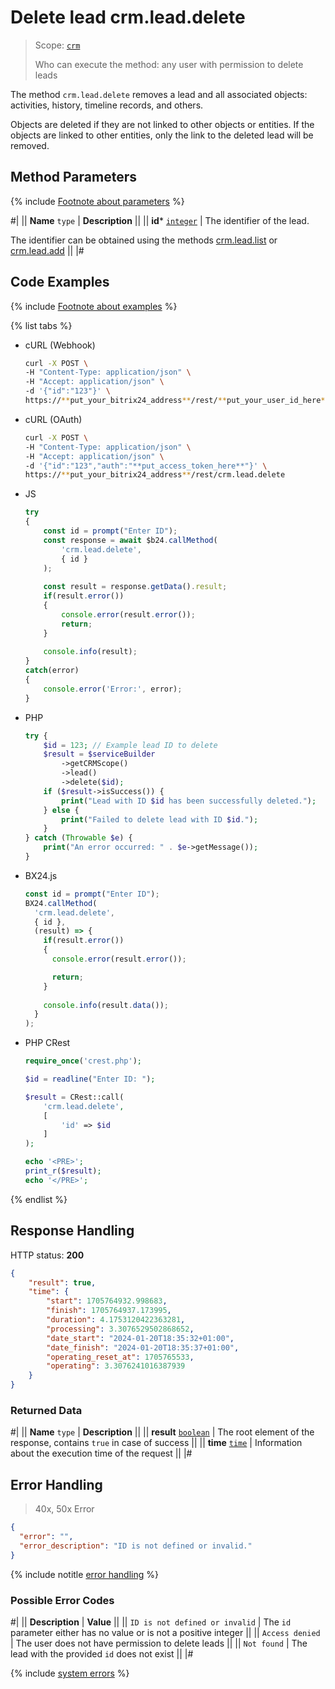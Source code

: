 # Delete lead crm.lead.delete

> Scope: [`crm`](../../scopes/permissions.md)
>
> Who can execute the method: any user with permission to delete leads

The method `crm.lead.delete` removes a lead and all associated objects: activities, history, timeline records, and others.

Objects are deleted if they are not linked to other objects or entities. If the objects are linked to other entities, only the link to the deleted lead will be removed.

## Method Parameters

{% include [Footnote about parameters](../../../_includes/required.md) %}

#|
|| **Name**
`type` | **Description** ||
|| **id***
[`integer`](../../data-types.md) | The identifier of the lead.

The identifier can be obtained using the methods [crm.lead.list](./crm-lead-list.md) or [crm.lead.add](./crm-lead-add.md) ||
|#

## Code Examples

{% include [Footnote about examples](../../../_includes/examples.md) %}

{% list tabs %}

- cURL (Webhook)

    ```bash
    curl -X POST \
    -H "Content-Type: application/json" \
    -H "Accept: application/json" \
    -d '{"id":"123"}' \
    https://**put_your_bitrix24_address**/rest/**put_your_user_id_here**/**put_your_webhook_here**/crm.lead.delete
    ```

- cURL (OAuth)

    ```bash
    curl -X POST \
    -H "Content-Type: application/json" \
    -H "Accept: application/json" \
    -d '{"id":"123","auth":"**put_access_token_here**"}' \
    https://**put_your_bitrix24_address**/rest/crm.lead.delete
    ```

- JS

    ```js
    try
    {
        const id = prompt("Enter ID");
        const response = await $b24.callMethod(
            'crm.lead.delete',
            { id }
        );
        
        const result = response.getData().result;
        if(result.error())
        {
            console.error(result.error());
            return;
        }
        
        console.info(result);
    }
    catch(error)
    {
        console.error('Error:', error);
    }
    ```

- PHP

    ```php        
    try {
        $id = 123; // Example lead ID to delete
        $result = $serviceBuilder
            ->getCRMScope()
            ->lead()
            ->delete($id);
        if ($result->isSuccess()) {
            print("Lead with ID $id has been successfully deleted.");
        } else {
            print("Failed to delete lead with ID $id.");
        }
    } catch (Throwable $e) {
        print("An error occurred: " . $e->getMessage());
    }
    ```

- BX24.js

    ```javascript 
    const id = prompt("Enter ID");
    BX24.callMethod(
      'crm.lead.delete',
      { id },
      (result) => {
        if(result.error())
        {
          console.error(result.error());
  
          return;
        }
        
        console.info(result.data());
      }
    );
    ```

- PHP CRest

    ```php
    require_once('crest.php');

    $id = readline("Enter ID: ");

    $result = CRest::call(
        'crm.lead.delete',
        [
            'id' => $id
        ]
    );

    echo '<PRE>';
    print_r($result);
    echo '</PRE>';
    ```

{% endlist %}

## Response Handling

HTTP status: **200**

```json
{
    "result": true,
    "time": {
        "start": 1705764932.998683,
        "finish": 1705764937.173995,
        "duration": 4.1753120422363281,
        "processing": 3.3076529502868652,
        "date_start": "2024-01-20T18:35:32+01:00",
        "date_finish": "2024-01-20T18:35:37+01:00",
        "operating_reset_at": 1705765533,
        "operating": 3.3076241016387939
    }
}
```

### Returned Data

#|
|| **Name**
`type` | **Description** ||
|| **result**
[`boolean`](../../data-types.md) | The root element of the response, contains `true` in case of success ||
|| **time**
[`time`](../../data-types.md#time) | Information about the execution time of the request ||
|#

## Error Handling

> 40x, 50x Error

```json
{
  "error": "",
  "error_description": "ID is not defined or invalid."
}
```

{% include notitle [error handling](../../../_includes/error-info.md) %}

### Possible Error Codes

#|
|| **Description** | **Value** ||
|| `ID is not defined or invalid` | The `id` parameter either has no value or is not a positive integer ||
|| `Access denied` | The user does not have permission to delete leads ||
|| `Not found` | The lead with the provided `id` does not exist ||
|#

{% include [system errors](./../../../_includes/system-errors.md) %}